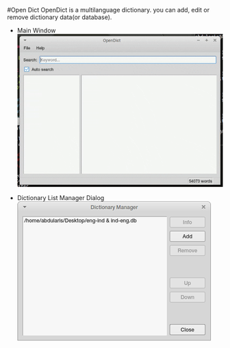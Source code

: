 #Open Dict
OpenDict is a multilanguage dictionary. you can add, edit or remove dictionary data(or database).

- Main Window
![demo](demo.gif  "demo")

- Dictionary List Manager Dialog
![screenshot](screenshot.png "screenshot")
